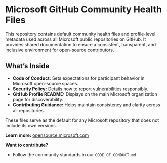# Microsoft GitHub Community Health Files

This repository contains default community health files and profile-level metadata used across all Microsoft public repositories on GitHub. It provides shared documentation to ensure a consistent, transparent, and inclusive environment for open-source contributors.

## What’s Inside

- **Code of Conduct:** Sets expectations for participant behavior in Microsoft open-source spaces.
- **Security Policy:** Details how to report vulnerabilities responsibly.
- **GitHub Profile README:** Displays on the main Microsoft organization page for discoverability.
- **Contributing Guidance:** Helps maintain consistency and clarity across all repositories.

These files serve as the default for any Microsoft repository that does not include its own versions.

**Learn more:** [opensource.microsoft.com](https://opensource.microsoft.com/)  

 **Want to contribute?** 
- Follow the community standards in our `CODE_OF_CONDUCT.md`

